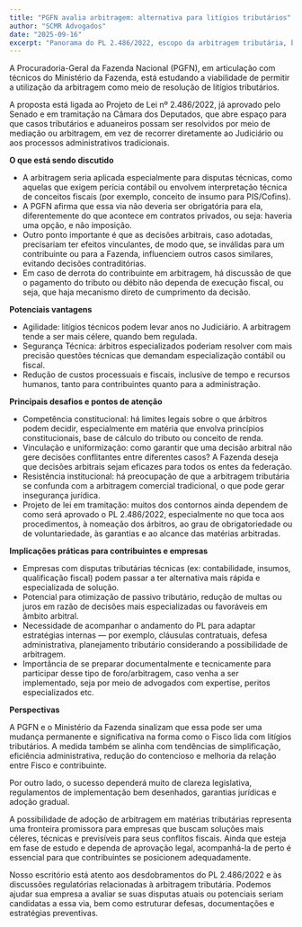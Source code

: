 ```yaml
---
title: "PGFN avalia arbitragem: alternativa para litígios tributários"
author: "SCMR Advogados"
date: "2025-09-16"
excerpt: "Panorama do PL 2.486/2022, escopo da arbitragem tributária, benefícios, desafios e impactos práticos para contribuintes."
---
```



A Procuradoria-Geral da Fazenda Nacional (PGFN), em articulação com técnicos do Ministério da Fazenda, está estudando a viabilidade de permitir a utilização da arbitragem como meio de resolução de litígios tributários.

A proposta está ligada ao Projeto de Lei nº 2.486/2022, já aprovado pelo Senado e em tramitação na Câmara dos Deputados, que abre espaço para que casos tributários e aduaneiros possam ser resolvidos por meio de mediação ou arbitragem, em vez de recorrer diretamente ao Judiciário ou aos processos administrativos tradicionais.

**O que está sendo discutido**

- A arbitragem seria aplicada especialmente para disputas técnicas, como aquelas que exigem perícia contábil ou envolvem interpretação técnica de conceitos fiscais (por exemplo, conceito de insumo para PIS/Cofins).
- A PGFN afirma que essa via não deveria ser obrigatória para ela, diferentemente do que acontece em contratos privados, ou seja: haveria uma opção, e não imposição.
- Outro ponto importante é que as decisões arbitrais, caso adotadas, precisariam ter efeitos vinculantes, de modo que, se inválidas para um contribuinte ou para a Fazenda, influenciem outros casos similares, evitando decisões contraditórias.
- Em caso de derrota do contribuinte em arbitragem, há discussão de que o pagamento do tributo ou débito não dependa de execução fiscal, ou seja, que haja mecanismo direto de cumprimento da decisão.

**Potenciais vantagens**

- Agilidade: litígios técnicos podem levar anos no Judiciário. A arbitragem tende a ser mais célere, quando bem regulada.
- Segurança Técnica: árbitros especializados poderiam resolver com mais precisão questões técnicas que demandam especialização contábil ou fiscal.
- Redução de custos processuais e fiscais, inclusive de tempo e recursos humanos, tanto para contribuintes quanto para a administração.

**Principais desafios e pontos de atenção**

- Competência constitucional: há limites legais sobre o que árbitros podem decidir, especialmente em matéria que envolva princípios constitucionais, base de cálculo do tributo ou conceito de renda.
- Vinculação e uniformização: como garantir que uma decisão arbitral não gere decisões conflitantes entre diferentes casos? A Fazenda deseja que decisões arbitrais sejam eficazes para todos os entes da federação.
- Resistência institucional: há preocupação de que a arbitragem tributária se confunda com a arbitragem comercial tradicional, o que pode gerar insegurança jurídica.
- Projeto de lei em tramitação: muitos dos contornos ainda dependem de como será aprovado o PL 2.486/2022, especialmente no que toca aos procedimentos, à nomeação dos árbitros, ao grau de obrigatoriedade ou de voluntariedade, às garantias e ao alcance das matérias arbitradas.

**Implicações práticas para contribuintes e empresas**

- Empresas com disputas tributárias técnicas (ex: contabilidade, insumos, qualificação fiscal) podem passar a ter alternativa mais rápida e especializada de solução.
- Potencial para otimização de passivo tributário, redução de multas ou juros em razão de decisões mais especializadas ou favoráveis em âmbito arbitral.
- Necessidade de acompanhar o andamento do PL para adaptar estratégias internas — por exemplo, cláusulas contratuais, defesa administrativa, planejamento tributário considerando a possibilidade de arbitragem.
- Importância de se preparar documentalmente e tecnicamente para participar desse tipo de foro/arbitragem, caso venha a ser implementado, seja por meio de advogados com expertise, peritos especializados etc.

**Perspectivas**

A PGFN e o Ministério da Fazenda sinalizam que essa pode ser uma mudança permanente e significativa na forma como o Fisco lida com litígios tributários. A medida também se alinha com tendências de simplificação, eficiência administrativa, redução do contencioso e melhoria da relação entre Fisco e contribuinte.

Por outro lado, o sucesso dependerá muito de clareza legislativa, regulamentos de implementação bem desenhados, garantias jurídicas e adoção gradual.

A possibilidade de adoção de arbitragem em matérias tributárias representa uma fronteira promissora para empresas que buscam soluções mais céleres, técnicas e previsíveis para seus conflitos fiscais. Ainda que esteja em fase de estudo e dependa de aprovação legal, acompanhá-la de perto é essencial para que contribuintes se posicionem adequadamente.

Nosso escritório está atento aos desdobramentos do PL 2.486/2022 e às discussões regulatórias relacionadas à arbitragem tributária. Podemos ajudar sua empresa a avaliar se suas disputas atuais ou potenciais seriam candidatas a essa via, bem como estruturar defesas, documentações e estratégias preventivas.